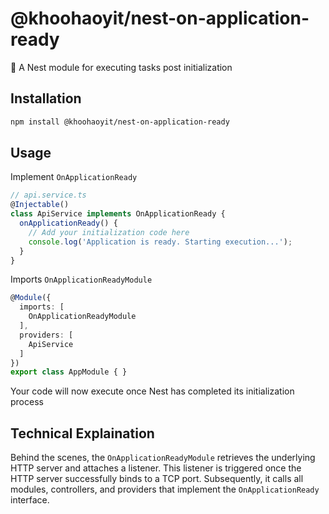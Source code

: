 # @khoohaoyit/nest-on-application-ready
🚀 A Nest module for executing tasks post initialization

## Installation
```bash
npm install @khoohaoyit/nest-on-application-ready
```

## Usage
Implement `OnApplicationReady`
```ts
// api.service.ts
@Injectable()
class ApiService implements OnApplicationReady {
  onApplicationReady() {
    // Add your initialization code here
    console.log('Application is ready. Starting execution...');
  }
}
```
Imports `OnApplicationReadyModule`
```ts
@Module({
  imports: [
    OnApplicationReadyModule
  ],
  providers: [
    ApiService
  ]
})
export class AppModule { }
```
Your code will now execute once Nest has completed its initialization process

## Technical Explaination
Behind the scenes, the `OnApplicationReadyModule` retrieves the underlying HTTP server and attaches a listener. This listener is triggered once the HTTP server successfully binds to a TCP port. Subsequently, it calls all modules, controllers, and providers that implement the `OnApplicationReady` interface.
